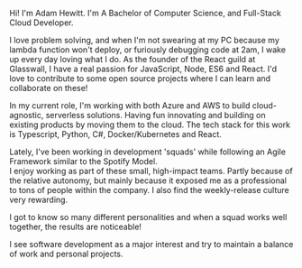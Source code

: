 Hi! I'm Adam Hewitt. I'm A Bachelor of Computer Science, and Full-Stack Cloud Developer.  
  
I love problem solving, and when I'm not swearing at my PC because my lambda function won't deploy, or furiously debugging code at 2am, I wake up every day loving what I do. As the founder of the React guild at Glasswall, I have a real passion for JavaScript, Node, ES6 and React. I'd love to contribute to some open source projects where I can learn and collaborate on these!  
  
In my current role, I'm working with both Azure and AWS to build cloud-agnostic, serverless solutions. Having fun innovating and building on existing products by moving them to the cloud. The tech stack for this work is Typescript, Python, C#, Docker/Kubernetes and React.  
  
Lately, I've been working in development 'squads' while following an Agile Framework similar to the Spotify Model.  
I enjoy working as part of these small, high-impact teams. Partly because of the relative autonomy, but mainly because it exposed me as a professional to tons of people within the company. I also find the weekly-release culture very rewarding.  
  
I got to know so many different personalities and when a squad works well together, the results are noticeable!
  
I see software development as a major interest and try to maintain a balance of work and personal projects.
